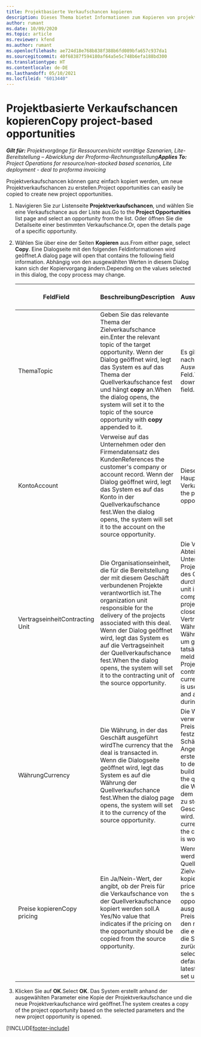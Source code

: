 ```yaml
---
title: Projektbasierte Verkaufschancen kopieren
description: Dieses Thema bietet Informationen zum Kopieren von projektbasierten Verkaufschancen in Project Operations.
author: rumant
ms.date: 10/09/2020
ms.topic: article
ms.reviewer: kfend
ms.author: rumant
ms.openlocfilehash: ae724d18e768b838f388b6fd089bfa657c937da1
ms.sourcegitcommit: 40f68387f594180af64a5e5c748b6efa188bd300
ms.translationtype: HT
ms.contentlocale: de-DE
ms.lasthandoff: 05/10/2021
ms.locfileid: "6013440"
---
```

# <a name="copy-project-based-opportunities"></a><span data-ttu-id="97ace-103">Projektbasierte Verkaufschancen kopieren</span><span class="sxs-lookup"><span data-stu-id="97ace-103">Copy project-based opportunities</span></span>

<span data-ttu-id="97ace-104">_**Gilt für:** Projektvorgänge für Ressourcen/nicht vorrätige Szenarien, Lite-Bereitstellung – Abwicklung der Proforma-Rechnungsstellung_</span><span class="sxs-lookup"><span data-stu-id="97ace-104">_**Applies To:** Project Operations for resource/non-stocked based scenarios, Lite deployment - deal to proforma invoicing_</span></span>


<span data-ttu-id="97ace-105">Projektverkaufschancen können ganz einfach kopiert werden, um neue Projektverkaufschancen zu erstellen.</span><span class="sxs-lookup"><span data-stu-id="97ace-105">Project opportunities can easily be copied to create new project opportunities.</span></span> 

1. <span data-ttu-id="97ace-106">Navigieren Sie zur Listenseite **Projektverkaufschancen**, und wählen Sie eine Verkaufschance aus der Liste aus.</span><span class="sxs-lookup"><span data-stu-id="97ace-106">Go to the **Project Opportunities** list page and select an opportunity from the list.</span></span> <span data-ttu-id="97ace-107">Oder öffnen Sie die Detailseite einer bestimmten Verkaufschance.</span><span class="sxs-lookup"><span data-stu-id="97ace-107">Or, open the details page of a specific opportunity.</span></span> 
2. <span data-ttu-id="97ace-108">Wählen Sie über eine der Seiten **Kopieren** aus.</span><span class="sxs-lookup"><span data-stu-id="97ace-108">From either page, select **Copy**.</span></span> <span data-ttu-id="97ace-109">Eine Dialogseite mit den folgenden Feldinformationen wird geöffnet.</span><span class="sxs-lookup"><span data-stu-id="97ace-109">A dialog page will open that contains the following field information.</span></span> <span data-ttu-id="97ace-110">Abhängig von den ausgewählten Werten in diesem Dialog kann sich der Kopiervorgang ändern.</span><span class="sxs-lookup"><span data-stu-id="97ace-110">Depending on the values selected in this dialog, the copy process may change.</span></span>

    | <span data-ttu-id="97ace-111">**Feld**</span><span class="sxs-lookup"><span data-stu-id="97ace-111">**Field**</span></span> | <span data-ttu-id="97ace-112">**Beschreibung**</span><span class="sxs-lookup"><span data-stu-id="97ace-112">**Description**</span></span> | <span data-ttu-id="97ace-113">**Downstream-Auswirkungen**</span><span class="sxs-lookup"><span data-stu-id="97ace-113">**Downstream impact**</span></span> |
    | --- | --- | --- |
    | <span data-ttu-id="97ace-114">Thema</span><span class="sxs-lookup"><span data-stu-id="97ace-114">Topic</span></span> | <span data-ttu-id="97ace-115">Geben Sie das relevante Thema der Zielverkaufschance ein.</span><span class="sxs-lookup"><span data-stu-id="97ace-115">Enter the relevant topic of the target opportunity.</span></span> <span data-ttu-id="97ace-116">Wenn der Dialog geöffnet wird, legt das System es auf das Thema der Quellverkaufschance fest und hängt **copy** an.</span><span class="sxs-lookup"><span data-stu-id="97ace-116">When the dialog opens, the system will set it to the topic of the source opportunity with **copy** appended to it.</span></span> | <span data-ttu-id="97ace-117">Es gibt keine nachgelagerten Auswirkungen für dieses Feld.</span><span class="sxs-lookup"><span data-stu-id="97ace-117">There's no downstream impact for this field.</span></span> |
    | <span data-ttu-id="97ace-118">Konto</span><span class="sxs-lookup"><span data-stu-id="97ace-118">Account</span></span> | <span data-ttu-id="97ace-119">Verweise auf das Unternehmen oder den Firmendatensatz des Kunden</span><span class="sxs-lookup"><span data-stu-id="97ace-119">References the customer's company or account record.</span></span> <span data-ttu-id="97ace-120">Wenn der Dialog geöffnet wird, legt das System es auf das Konto in der Quellverkaufschance fest.</span><span class="sxs-lookup"><span data-stu-id="97ace-120">Wen the dialog opens, the system will set it to the account on the source opportunity.</span></span> | <span data-ttu-id="97ace-121">Dieses Feld ist der Hauptkunde in der Verkaufschance.</span><span class="sxs-lookup"><span data-stu-id="97ace-121">This field is the primary customer on the opportunity.</span></span> |
    | <span data-ttu-id="97ace-122">Vertragseinheit</span><span class="sxs-lookup"><span data-stu-id="97ace-122">Contracting Unit</span></span> | <span data-ttu-id="97ace-123">Die Organisationseinheit, die für die Bereitstellung der mit diesem Geschäft verbundenen Projekte verantwortlich ist.</span><span class="sxs-lookup"><span data-stu-id="97ace-123">The organization unit responsible for the delivery of the projects associated with this deal.</span></span> <span data-ttu-id="97ace-124">Wenn der Dialog geöffnet wird, legt das System es auf die Vertragseinheit der Quellverkaufschance fest.</span><span class="sxs-lookup"><span data-stu-id="97ace-124">When the dialog opens, the system will set it to the contracting unit of the source opportunity.</span></span> | <span data-ttu-id="97ace-125">Die Vertragseinheit ist die Abteilung des Unternehmens, die die Projekte nach Abschluss des Geschäfts durchführt.</span><span class="sxs-lookup"><span data-stu-id="97ace-125">The contracting unit is the division of the company that executes the projects after the deal is closed.</span></span> <span data-ttu-id="97ace-126">Jede Vertragseinheit hat eine Währung, und diese Währung wird verwendet, um geschätzte und tatsächliche Kosten zu melden, die während des Projekts anfallen.</span><span class="sxs-lookup"><span data-stu-id="97ace-126">Every contracting unit has a currency, and this currency is used to report estimated and actual costs incurred during the project.</span></span> |
    | <span data-ttu-id="97ace-127">Währung</span><span class="sxs-lookup"><span data-stu-id="97ace-127">Currency</span></span> | <span data-ttu-id="97ace-128">Die Währung, in der das Geschäft ausgeführt wird</span><span class="sxs-lookup"><span data-stu-id="97ace-128">The currency that the deal is transacted in.</span></span> <span data-ttu-id="97ace-129">Wenn die Dialogseite geöffnet wird, legt das System es auf die Währung der Quellverkaufschance fest.</span><span class="sxs-lookup"><span data-stu-id="97ace-129">When the dialog page opens, the system will set it to the currency of the source opportunity.</span></span> | <span data-ttu-id="97ace-130">Die Währung wird verwendet, um eine Preisliste als Standard festzulegen und finanzielle Schätzungen für das Angebot zu erstellen.</span><span class="sxs-lookup"><span data-stu-id="97ace-130">Currency is used to default a price list and build financial estimates on the quote.</span></span> <span data-ttu-id="97ace-131">Schließlich wird die Währung verwendet, um dem Kunden eine Rechnung zu stellen, wenn das Geschäft gewonnen wird.</span><span class="sxs-lookup"><span data-stu-id="97ace-131">Eventually, the currency is used to invoice the customer when the deal is won.</span></span> |
    | <span data-ttu-id="97ace-132">Preise kopieren</span><span class="sxs-lookup"><span data-stu-id="97ace-132">Copy pricing</span></span> | <span data-ttu-id="97ace-133">Ein Ja/Nein-Wert, der angibt, ob der Preis für die Verkaufschance von der Quellverkaufschance kopiert werden soll.</span><span class="sxs-lookup"><span data-stu-id="97ace-133">A Yes/No value that indicates if the pricing on the opportunity should be copied from the source opportunity.</span></span> | <span data-ttu-id="97ace-134">Wenn **Ja** ausgewählt ist, werden Preislisten von der Quell- in die Zielverkaufschance kopiert.</span><span class="sxs-lookup"><span data-stu-id="97ace-134">If **Yes** is selected, price lists are copied from the source to the target opportunity.</span></span> <span data-ttu-id="97ace-135">Wenn **Nein** ausgewählt ist, werden Preislisten basierend auf den neuesten Preislisten, die eingerichtet wurden, auf die Standardeinstellungen zurückgesetzt.</span><span class="sxs-lookup"><span data-stu-id="97ace-135">If **No** is selected, price lists are defaulted based on the latest price lists that were set up.</span></span> |

3. <span data-ttu-id="97ace-136">Klicken Sie auf **OK**.</span><span class="sxs-lookup"><span data-stu-id="97ace-136">Select **OK**.</span></span> <span data-ttu-id="97ace-137">Das System erstellt anhand der ausgewählten Parameter eine Kopie der Projektverkaufschance und die neue Projektverkaufschance wird geöffnet.</span><span class="sxs-lookup"><span data-stu-id="97ace-137">The system creates a copy of the project opportunity based on the selected parameters and the new project opportunity is opened.</span></span>


[!INCLUDE[footer-include](../includes/footer-banner.md)]